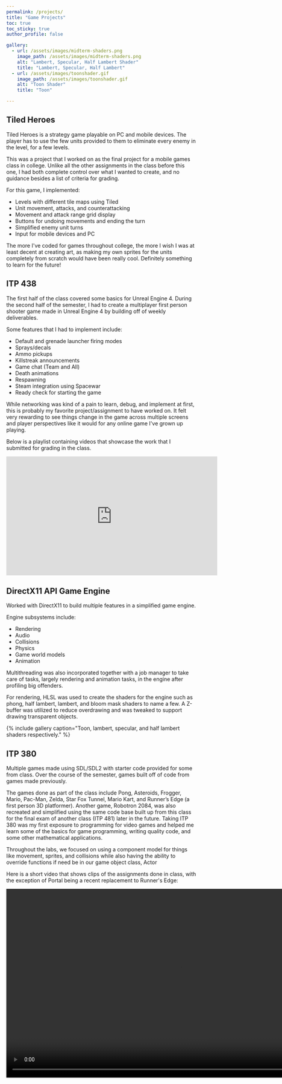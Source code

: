 ```yaml
---
permalink: /projects/
title: "Game Projects"
toc: true
toc_sticky: true
author_profile: false

gallery:
  - url: /assets/images/midterm-shaders.png
    image_path: /assets/images/midterm-shaders.png
    alt: "Lambert, Specular, Half Lambert Shader"
    title: "Lambert, Specular, Half Lambert"
  - url: /assets/images/toonshader.gif
    image_path: /assets/images/toonshader.gif
    alt: "Toon Shader"
    title: "Toon"

---
```


## Tiled Heroes

Tiled Heroes is a strategy game playable on PC and mobile devices. The player has to use the few units provided to them to eliminate every enemy in the level, for a few levels. 

This was a project that I worked on as the final project for a mobile games class in college. Unlike all the other assignments in the class before this one, I had both complete control over what I wanted to create, and no guidance besides a list of criteria for grading.

For this game, I implemented:
- Levels with different tile maps using Tiled
- Unit movement, attacks, and counterattacking
- Movement and attack range grid display
- Buttons for undoing movements and ending the turn
- Simplified enemy unit turns
- Input for mobile devices and PC

The more I've coded for games throughout college, the more I wish I was at least decent at creating art, as making my own sprites for the units completely from scratch would have been really cool. Definitely something to learn for the future!

## ITP 438

The first half of the class covered some basics for Unreal Engine 4. During the second half of the semester, I had to create a multiplayer first person shooter game made in Unreal Engine 4 by building off of weekly deliverables.

Some features that I had to implement include:
- Default and grenade launcher firing modes
- Sprays/decals
- Ammo pickups
- Killstreak announcements
- Game chat (Team and All)
- Death animations
- Respawning
- Steam integration using Spacewar
- Ready check for starting the game

While networking was kind of a pain to learn, debug, and implement at first, this is probably my favorite project/assignment to have worked on. It felt very rewarding to see things change in the game across multiple screens and player perspectives like it would for any online game I've grown up playing. 

Below is a playlist containing videos that showcase the work that I submitted for grading in the class.

<iframe width="560" height="315" src="https://www.youtube.com/embed/videoseries?si=ogxw2Rw29LC901ND&amp;list=PLDD2sdi07jIb327wSvRmiTeNjgWqU_rGL" title="YouTube video player" frameborder="0" allow="accelerometer; autoplay; clipboard-write; encrypted-media; gyroscope; picture-in-picture; web-share" referrerpolicy="strict-origin-when-cross-origin" allowfullscreen></iframe>

## DirectX11 API Game Engine

Worked with DirectX11 to build multiple features in a simplified game engine. 

Engine subsystems include:
- Rendering
- Audio
- Collisions
- Physics
- Game world models
- Animation

Multithreading was also incorporated together with a job manager to take care of tasks, largely rendering and animation tasks, in the engine after profiling big offenders.

For rendering, HLSL was used to create the shaders for the engine such as phong, half lambert, lambert, and bloom mask shaders to name a few. A Z-buffer was utilized to reduce overdrawing and was tweaked to support drawing transparent objects.

{% include gallery caption="Toon, lambert, specular, and half lambert shaders respectively." %}



## ITP 380

Multiple games made using SDL/SDL2 with starter code provided for some from class. Over the course of the semester, games built off of code from games made previously.  

The games done as part of the class include Pong, Asteroids, Frogger, Mario, Pac-Man, Zelda, Star Fox Tunnel, Mario Kart, and Runner’s Edge (a first person 3D platformer). Another game, Robotron 2084, was also recreated and simplified using the same code base built up from this class for the final exam of another class (ITP 481) later in the future. Taking ITP 380 was my first exposure to programming for video games and helped me learn some of the basics for game programming, writing quality code, and some other mathematical applications.

Throughout the labs, we focused on using a component model for things like movement, sprites, and collisions while also having the ability to override functions if need be in our game object class, Actor

Here is a short video that shows clips of the assignments done in class, with the exception of Portal being a recent replacement to Runner's Edge:

<video width="900" height="500" controls="controls">
  <source src="/assets/videos/HypeTrailer5.mp4" type="video/mp4">
</video>